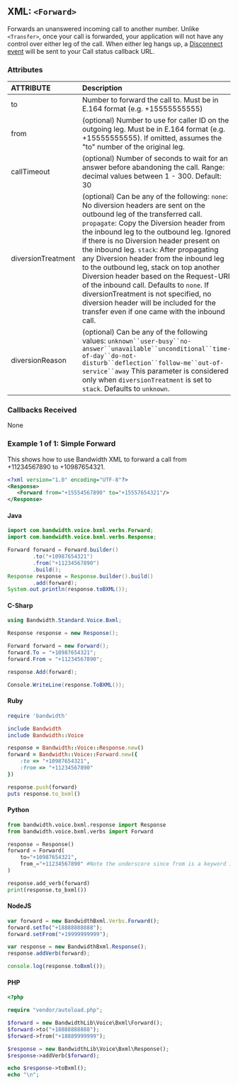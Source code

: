 
## XML: `<Forward>`
Forwards an unanswered incoming call to another number.  Unlike `<Transfer>`, once your call is forwarded, your application will not have any control over either leg of the call.  When either leg hangs up, a [Disconnect event](../bxmlCallbacks/disconnect.md) will be sent to your Call status callback URL.  

### Attributes

| ATTRIBUTE          | Description                                                                                                                                                                                                                                                                                                                                                                                                                                                                                                                                                                                                                                   |
|:-------------------|:----------------------------------------------------------------------------------------------------------------------------------------------------------------------------------------------------------------------------------------------------------------------------------------------------------------------------------------------------------------------------------------------------------------------------------------------------------------------------------------------------------------------------------------------------------------------------------------------------------------------------------------------|
| to                 | Number to forward the call to. Must be in E.164 format (e.g. +15555555555)                                                                                                                                                                                                                                                                                                                                                                                                                                                                                                                                                                                                               |
| from               | (optional) Number to use for caller ID on the outgoing leg. Must be in E.164 format (e.g. +15555555555). If omitted, assumes the "to" number of the original leg.                                                                                                                                                                                                                                                                                                                                                                                                                                                                                                                         |
| callTimeout        | (optional) Number of seconds to wait for an answer before abandoning the call. Range: decimal values between 1 - 300. Default: 30                                                                                                                                                                                                                                                                                                                                                                                                                                                                                                             |
| diversionTreatment | (optional) Can be any of the following: `none`: No diversion headers are sent on the outbound leg of the transferred call. `propagate`: Copy the Diversion header from the inbound leg to the outbound leg. Ignored if there is no Diversion header present on the inbound leg. `stack`: After propagating any Diversion header from the inbound leg to the outbound leg, stack on top another Diversion header based on the Request-URI of the inbound call. Defaults to `none`. If diversionTreatment is not specified, no diversion header will be included for the transfer even if one came with the inbound call. |
| diversionReason    | (optional) Can be any of the following values: `unknown``user-busy``no-answer``unavailable``unconditional``time-of-day``do-not-disturb``deflection``follow-me``out-of-service``away` This parameter is considered only when `diversionTreatment` is set to `stack`.  Defaults to `unknown`.                                                                                                                                                                                                                                                                                               |

### Callbacks Received

None


### Example 1 of 1: Simple Forward

This shows how to use Bandwidth XML to forward a call from +11234567890 to +10987654321.



```XML
<?xml version="1.0" encoding="UTF-8"?>
<Response>
   <Forward from="+15554567890" to="+15557654321"/>
</Response>
```



#### Java

```java
import com.bandwidth.voice.bxml.verbs.Forward;
import com.bandwidth.voice.bxml.verbs.Response;

Forward forward = Forward.builder()
        .to("+10987654321")
        .from("+11234567890")
        .build();
Response response = Response.builder().build()
        .add(forward);
System.out.println(response.toBXML());
```



#### C-Sharp

```csharp
using Bandwidth.Standard.Voice.Bxml;

Response response = new Response();

Forward forward = new Forward();
forward.To = "+10987654321";
forward.From = "+11234567890";

response.Add(forward);

Console.WriteLine(response.ToBXML());
```




#### Ruby

```ruby
require 'bandwidth'

include Bandwidth
include Bandwidth::Voice

response = Bandwidth::Voice::Response.new()
forward = Bandwidth::Voice::Forward.new({
    :to => "+10987654321",
    :from => "+11234567890"
})

response.push(forward)
puts response.to_bxml()
```



#### Python

```python
from bandwidth.voice.bxml.response import Response
from bandwidth.voice.bxml.verbs import Forward

response = Response()
forward = Forward(
    to="+10987654321",
    from_="+11234567890" #Note the underscore since from is a keyword in python
)

response.add_verb(forward)
print(response.to_bxml())
```



#### NodeJS

```js
var forward = new BandwidthBxml.Verbs.Forward();
forward.setTo("+18888888888");
forward.setFrom("+19999999999");

var response = new BandwidthBxml.Response();
response.addVerb(forward);

console.log(response.toBxml());
```



#### PHP

```php
<?php

require "vendor/autoload.php";

$forward = new BandwidthLib\Voice\Bxml\Forward();
$forward->to("+18888888888");
$forward->from("+18889999999");

$response = new BandwidthLib\Voice\Bxml\Response();
$response->addVerb($forward);

echo $response->toBxml();
echo "\n";
```

